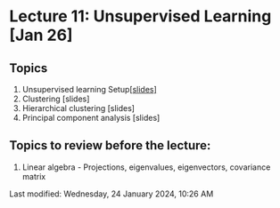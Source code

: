 # Lecture 11: Unsupervised Learning [Jan 26]

## Topics

1. Unsupervised learning Setup[[slides]](11_unsupervised_setup.pdf)
2. Clustering [slides]
3. Hierarchical clustering [slides]
4. Principal component analysis [slides]

## Topics to review before the lecture:

1. Linear algebra - Projections, eigenvalues, eigenvectors, covariance matrix

Last modified: Wednesday, 24 January 2024, 10:26 AM
